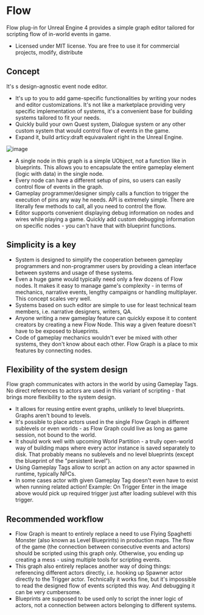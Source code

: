 # Flow

Flow plug-in for Unreal Engine 4 provides a simple graph editor tailored for scripting flow of in-world events in game.
* Licensed under MIT license. You are free to use it for commercial projects, modify, distribute

## Concept
It's s design-agnostic event node editor. 
* It's up to you to add game-specific functionalities by writing your nodes and editor customizations. It's not like a marketplace providing very specific implementation of systems, it's a convenient base for building systems tailored to fit your needs.
* Quickly build your own Quest system, Dialogue system or any other custom system that would control flow of events in the game.
* Expand it, build articy:draft equivavalent right in the Unreal Engine.

![image](https://user-images.githubusercontent.com/5065057/92635150-a8abab00-f2d5-11ea-9241-994b5d56b04d.png)

* A single node in this graph is a simple UObject, not a function like in blueprints. This allows you to encapsulate the entire gameplay element (logic with data) in the single node.
* Every node can have a different setup of pins, so users can easily control flow of events in the graph.
* Gameplay programmer/designer simply calls a function to trigger the execution of pins any way he needs. API is extremely simple. There are literally few methods to call, all you need to control the flow.
* Editor supports convenient displaying debug information on nodes and wires while playing a game. Quickly add custom debugging information on specific nodes - you can't have that with blueprint functions.

## Simplicity is a key
* System is designed to simplify the cooperation between gameplay programmers and non-programmer users by providing a clean interface between systems and usage of these systems.
* Even a huge game would typically need only a few dozens of Flow nodes. It makes it easy to manage game's complexity - in terms of mechanics, narrative events, lengthy campaigns or handling multiplayer. This concept scales very well.
* Systems based on such editor are simple to use for least technical team members, i.e. narrative designers, writers, QA.
* Anyone writing a new gameplay feature can quickly expose it to content creators by creating a new Flow Node. This way a given feature doesn't have to be exposed to blueprints.
* Code of gameplay mechanics wouldn't ever be mixed with other systems, they don't know about each other. Flow Graph is a place to mix features by connecting nodes.

## Flexibility of the system design
Flow graph communicates with actors in the world by using Gameplay Tags. No direct references to actors are used in this variant of scripting - that brings more flexibility to the system design.
* It allows for reusing entire event graphs, unlikely to level blueprints. Graphs aren't bound to levels.
* It's possible to place actors used in the single Flow Graph in different sublevels or even worlds - as Flow Graph could live as long as game session, not bound to the world.
* It should work well with upcoming World Partition - a trully open-world way of building maps where every actor instance is saved separately to disk. That probably means no sublevels and no level blueprints (except the blueprint of the "persistent level").
* Using Gameplay Tags allow to script an action on any actor spawned in runtime, typically NPCs.
* In some cases actor with given Gameplay Tag doesn't even have to exist when running related action! Example: On Trigger Enter in the image above would pick up required trigger just after loading sublevel with this trigger.

## Recommended workflow
* Flow Graph is meant to entirely replace a need to use Flying Spaghetti Monster (also known as Level Blueprints) in production maps. The flow of the game (the connection between consecutive events and actors) should be scripted using this graph only. Otherwise, you ending up creating a mess - using multiple tools for scripting events.
* This graph also entirely replaces another way of doing things: referencing different actors directly, i.e. hooking up Spawner actor directly to the Trigger actor. Technically it works fine, but it's impossible to read the designed flow of events scripted this way. And debugging it can be very cumbersome.
* Blueprints are supposed to be used only to script the inner logic of actors, not a connection between actors belonging to different systems.

